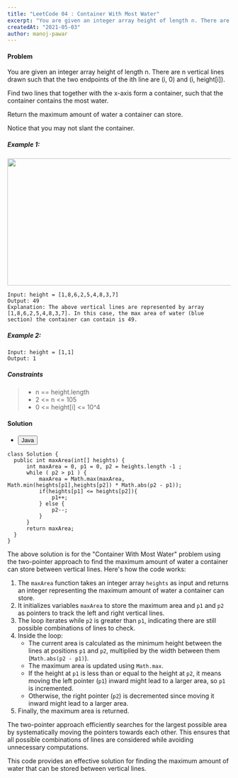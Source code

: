 ```yaml
---
title: "LeetCode 04 : Container With Most Water"
excerpt: "You are given an integer array height of length n. There are n vertical lines drawn such that the two endpoints of the ith line are (i, 0) and (i, height[i])."
createdAt: "2021-05-03"
author: manoj-pawar
---
```


#### Problem

You are given an integer array height of length n. There are n vertical lines drawn such that the two endpoints of the ith line are (i, 0) and (i, height[i]).

Find two lines that together with the x-axis form a container, such that the container contains the most water.

Return the maximum amount of water a container can store.

Notice that you may not slant the container.

##### Example 1:

<img alt="" src="https://s3-lc-upload.s3.amazonaws.com/uploads/2018/07/17/question_11.jpg" style="width: 600px; height: 287px;">

```shell
Input: height = [1,8,6,2,5,4,8,3,7]
Output: 49
Explanation: The above vertical lines are represented by array [1,8,6,2,5,4,8,3,7]. In this case, the max area of water (blue section) the container can contain is 49.
```

##### Example 2:

```shell
Input: height = [1,1]
Output: 1
```

##### Constraints

> - n == height.length
> - 2 <= n <= 105
> - 0 <= height[i] <= 10^4


#### Solution

<ul class="nav nav-tabs" id="myTab" role="tablist">
  <li class="nav-item" role="presentation">
    <button class="nav-link active" id="home-tab" data-bs-toggle="tab" data-bs-target="#home" type="button" role="tab" aria-controls="home" aria-selected="true">Java</button>
  </li>
</ul>
<div class="tab-content" id="myTabContent">
  <div class="tab-pane fade show active" id="home" role="tabpanel" aria-labelledby="home-tab">
  
  ```java[class="line-numbers"]
class Solution {
    public int maxArea(int[] heights) {
        int maxArea = 0, p1 = 0, p2 = heights.length -1 ;
        while ( p2 > p1 ) {
            maxArea = Math.max(maxArea, Math.min(heights[p1],heights[p2]) * Math.abs(p2 - p1));
            if(heights[p1] <= heights[p2]){
                p1++;
            } else {
                p2--;
            }
        }
        return maxArea;
    }
}
```

The above solution is for the "Container With Most Water" problem using the two-pointer approach to find the maximum amount of water a container can store between vertical lines. Here's how the code works:

1. The `maxArea` function takes an integer array `heights` as input and returns an integer representing the maximum amount of water a container can store.
2. It initializes variables `maxArea` to store the maximum area and `p1` and `p2` as pointers to track the left and right vertical lines.
3. The loop iterates while `p2` is greater than `p1`, indicating there are still possible combinations of lines to check.
4. Inside the loop:
   - The current area is calculated as the minimum height between the lines at positions `p1` and `p2`, multiplied by the width between them (`Math.abs(p2 - p1)`).
   - The maximum area is updated using `Math.max`.
   - If the height at `p1` is less than or equal to the height at `p2`, it means moving the left pointer (`p1`) inward might lead to a larger area, so `p1` is incremented.
   - Otherwise, the right pointer (`p2`) is decremented since moving it inward might lead to a larger area.
5. Finally, the maximum area is returned.

The two-pointer approach efficiently searches for the largest possible area by systematically moving the pointers towards each other. This ensures that all possible combinations of lines are considered while avoiding unnecessary computations.

This code provides an effective solution for finding the maximum amount of water that can be stored between vertical lines.
</div>
</div>